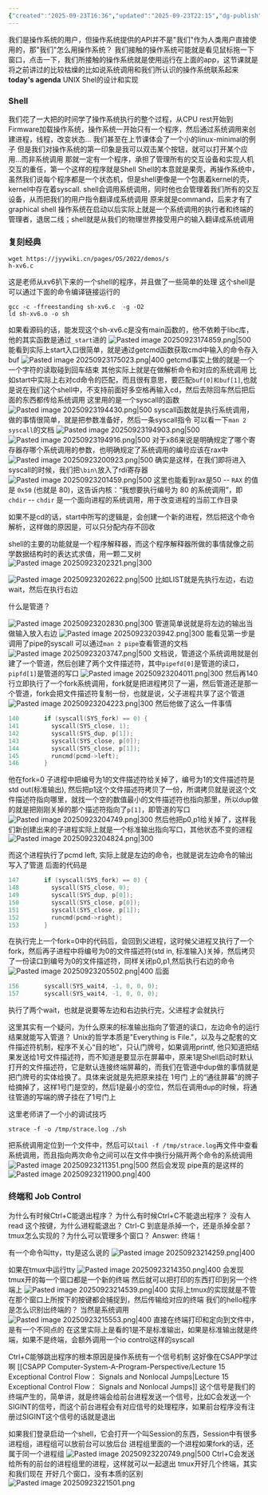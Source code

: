 ```yaml
---
{"created":"2025-09-23T16:36","updated":"2025-09-23T22:15","dg-publish":true,"permalink":"/Operating System/NJU OS Operating System Design and Implementation/Lecture 13 系统调用和UNIX Shell/","dgPassFrontmatter":true,"noteIcon":""}
---
```


我们是操作系统的用户，但操作系统提供的API并不是"我们"作为人类用户直接使用的，那"我们"怎么用操作系统？
我们接触的操作系统可能就是看见鼠标拖一下窗口，点击一下，我们所接触的操作系统就是使用运行在上面的app，这节课就是将之前讲过的比较枯燥的比如说系统调用和我们所认识的操作系统联系起来
**today's agenda**
UNIX Shel的设计和实现

### Shell
我们花了一大把的时间学了操作系统执行的整个过程，从CPU rest开始到Firmware加载操作系统，操作系统一开始只有一个程序，然后通过系统调用来创建进程，线程，改变状态...
我们甚至在上节课体会了一个小的linux-minimal的例子
但是我们对操作系统的第一印象是我可以双击某个按钮，就可以打开某个应用...而非系统调用
那就一定有一个程序，承担了管理所有的交互设备和实现人机交互的重任，第一个这样的程序就是Shell
Shell的本意就是果壳，再操作系统中，虽然我们说每个程序都是一个状态机，但是shell更像是一个包裹着kernel的壳，kernel中存在着syscall. shell会调用系统调用，同时他也会管理着我们所有的交互设备，从而把我们的用户指令翻译成系统调用
原来就是command，后来才有了graphical shell
操作系统在启动以后实际上就是一个系统调用的执行者和终端的管理者，退居二线；shell就是从我们的物理世界接受用户的输入翻译成系统调用


### 复刻经典
```shell
wget https://jyywiki.cn/pages/OS/2022/demos/s
h-xv6.c
```
这是老师从xv6扒下来的一个shell的程序，并且做了一些简单的处理
这个shell是可以通过下面的命令编译链接运行的
```shell
gcc -c -ffreestanding sh-xv6.c  -g -O2
ld sh-xv6.o -o sh
```

如果看源码的话，能发现这个sh-xv6.c是没有main函数的，他不依赖于libc库，他的其实函数是通过`_start`进的
![Pasted image 20250923174859.png|500](/img/user/accessory/Pasted%20image%2020250923174859.png)
能看到实际上start入口很简单，就是通过getcmd函数获取cmd中输入的命令存入buf
![Pasted image 20250923175023.png|400](/img/user/accessory/Pasted%20image%2020250923175023.png)
getcmd事实上做的就是一个一个字符的读取碰到回车结束
其他实际上就是在做解析命令和对应的系统调用
比如start中实际上右对cd命令的匹配，而且很有意思，要匹配`buf[0]和buf[1]`,也就是说在我们这个shell中，不支持前面好多空格再输入cd，然后去除回车然后把后面的东西都传给系统调用
这里用的是一个syscall的函数
![Pasted image 20250923194430.png|500](/img/user/accessory/Pasted%20image%2020250923194430.png)
syscall函数就是执行系统调用，做的事情很简单，就是把参数准备好，然后一条syscall指令
可以看一下`man 2 syscall`的文档
![Pasted image 20250923194903.png|500](/img/user/accessory/Pasted%20image%2020250923194903.png)
![Pasted image 20250923194916.png|500](/img/user/accessory/Pasted%20image%2020250923194916.png)
对于x86来说是明确规定了哪个寄存器存哪个系统调用的参数，也明确规定了系统调用的编号应该在rax中
![Pasted image 20250923200923.png|500](/img/user/accessory/Pasted%20image%2020250923200923.png)
确实是这样，在我们即将进入syscall的时候，我们把`\bin\`放入了rdi寄存器
![Pasted image 20250923201459.png|500](/img/user/accessory/Pasted%20image%2020250923201459.png)
这里也能看到rax是50 -- `RAX` 的值是 `0x50` (也就是 80)，这告诉内核：“我想要执行编号为 80 的系统调用”，即 `chdir` -- `chdir` 是一个面向进程的系统调用，用于改变进程的当前工作目录

如果不是cd的话，start中所写的逻辑是，会创建一个新的进程，然后把这个命令解析，这样做的原因是，可以只分配内存不回收

shell的主要的功能就是一个程序解释器，而这个程序解释器所做的事情就像之前学数据结构时的表达式求值，用一颗二叉树
![Pasted image 20250923202321.png|300](/img/user/accessory/Pasted%20image%2020250923202321.png)

![Pasted image 20250923202622.png|500](/img/user/accessory/Pasted%20image%2020250923202622.png)
比如LIST就是先执行左边，右边wait，然后在执行右边

什么是管道？

![Pasted image 20250923202830.png|300](/img/user/accessory/Pasted%20image%2020250923202830.png)
管道简单说就是将左边的输出当做输入放入右边
![Pasted image 20250923203942.png|300](/img/user/accessory/Pasted%20image%2020250923203942.png)
能看见第一步是调用了pipe的syscall
可以通过`man 2 pipe`查看管道的文档
![Pasted image 20250923203747.png|500](/img/user/accessory/Pasted%20image%2020250923203747.png)
文档说，管道这个系统调用就是创建了一个管道，然后创建了两个文件描述符，其中`pipefd[0]`是管道的读口，`pipfd[1]`是管道的写口
![Pasted image 20250923204011.png|300](/img/user/accessory/Pasted%20image%2020250923204011.png)
然后再140行立即执行了一个fork系统调用，fork就是把进程拷贝了一遍，然后管道还是那一个管道，fork会把文件描述符复制一份，也就是说，父子进程共享了这个管道
![Pasted image 20250923204223.png|300](/img/user/accessory/Pasted%20image%2020250923204223.png)
然后他做了这么一件事情
```c
140       if (syscall(SYS_fork) == 0) {
141         syscall(SYS_close, 1);
142         syscall(SYS_dup, p[1]);
143         syscall(SYS_close, p[0]);
144         syscall(SYS_close, p[1]);
145         runcmd(pcmd->left);
146       }
```
他在fork=0 子进程中把编号为1的文件描述符给关掉了，编号为1的文件描述符是std out(标准输出), 然后把p1这个文件描述符拷贝了一份，所谓拷贝就是说这个文件描述符指向哪里，就找一个空的数值最小的文件描述符也指向那里，所以dup做的就是把刚刚关掉的那个描述符指向了`p[1]`，即管道的写口
![Pasted image 20250923204749.png|300](/img/user/accessory/Pasted%20image%2020250923204749.png)
然后他把p0,p1给关掉了，这样我们新创建出来的子进程实际上就是一个标准输出指向写口，其他状态不变的进程
![Pasted image 20250923204824.png|300](/img/user/accessory/Pasted%20image%2020250923204824.png)

而这个进程执行了pcmd left, 实际上就是左边的命令，也就是说左边命令的输出写入了管道
后面的代码是
```cpp
147       if (syscall(SYS_fork) == 0) {
148         syscall(SYS_close, 0);
149         syscall(SYS_dup, p[0]);
150         syscall(SYS_close, p[0]);
151         syscall(SYS_close, p[1]);
152         runcmd(pcmd->right);
153       }
```
在执行完上一个fork=0中的代码后，会回到父进程，这时候父进程又执行了一个fork，然后再子进程中将编号为0的文件描述符(std in, 标准输入)关掉，然后拷贝了一份读口到编号为0的文件描述符，同样关闭p0,p1,然后执行右边的命令
![Pasted image 20250923205502.png|400](/img/user/accessory/Pasted%20image%2020250923205502.png)
后面
```cpp
156       syscall(SYS_wait4, -1, 0, 0, 0);
157       syscall(SYS_wait4, -1, 0, 0, 0);
```
执行了两个wait，也就是说要等左边和右边执行完，父进程才会就执行

这里其实有一个疑问，为什么原来的标准输出指向了管道的读口，左边命令的运行结果就能写入管道？
Unix的哲学本质是"Everything is File."，以及与之配套的文件描述符机制，程序不关心“目的地”，只认门牌号，如果调用printf, 他只知道把结果发送给1号文件描述符，而不知道是要显示在屏幕中，原来1是Shell启动时默认打开的文件描述符，它是默认连接终端屏幕的，而我们在管道中dup做的事情就是把门牌号的实体给换了。具体来说就是先把原来挂在 1号门 上的“通往屏幕”的牌子给摘掉了，这样1号门是空的，然后1是最小的空位，然后在调用dup的时候，将通往管道的写端的牌子挂在了1号门上

这里老师讲了一个小的调试技巧
```shell
strace -f -o /tmp/strace.log ./sh
```
把系统调用定位到一个文件中，然后可以`tail -f /tmp/strace.log`再文件中查看系统调用，而且指向两次命令之间可以在文件中换行分隔开两个命令的系统调用
![Pasted image 20250923211351.png|500](/img/user/accessory/Pasted%20image%2020250923211351.png)
然后会发现 pipe真的是这样的
![Pasted image 20250923211900.png|400](/img/user/accessory/Pasted%20image%2020250923211900.png)


### 终端和 Job Control
为什么有时候Ctrl+C能退出程序？ 为什么有时候Ctrl+C不能退出程序？
没有人 read 这个按键，为什么进程能退出？
Ctrl-C 到底是杀掉一个，还是杀掉全部？
tmux怎么实现的？为什么可以管理多个窗口？
Answer: 终端！

有一个命令叫tty，tty是这么说的
![Pasted image 20250923214259.png|400](/img/user/accessory/Pasted%20image%2020250923214259.png)

如果在tmux中运行tty
![Pasted image 20250923214350.png|400](/img/user/accessory/Pasted%20image%2020250923214350.png)
会发现tmux开的每一个窗口都是一个新的终端
然后就可以把打印的东西打印到另一个终端上
![Pasted image 20250923214539.png|400](/img/user/accessory/Pasted%20image%2020250923214539.png)
实际上tmux的实现就是不管在那个窗口上所按下的按键都会捕捉到，然后传输给对应的终端
我们的hello程序是怎么识别出终端的？
当然是系统调用
![Pasted image 20250923215553.png|400](/img/user/accessory/Pasted%20image%2020250923215553.png)
直接在终端打印和定向到文件中，是有一个不同点的
在这里实际上是看的1是不是标准输出，如果是标准输出就是终端，如果不是终端，会额外调用一个io control这样的syscall

Ctrl+C能够跳出程序的根本原因是操作系统有一个信号机制
这好像在CSAPP学过啊 [[CSAPP Computer-System-A-Program-Perspective/Lecture 15 Exceptional Control Flow： Signals and Nonlocal Jumps\|Lecture 15 Exceptional Control Flow： Signals and Nonlocal Jumps]]
这个信号是我们的终端产生的，简单讲，就是终端会给前台进程发送一个信号，比如C会发送一个SIGINT的信号，而这个前台进程会有对应信号的处理程序，如果前台程序没有注册过SIGINT这个信号的话就是退出

如果我们登录启动一个shell，它会打开一个叫Session的东西，Session中有很多进程组，进程组可以放前台可以放后台
进程组里面的一个进程如果fork的话，还属于同一个进程组
![Pasted image 20250923220749.png|500](/img/user/accessory/Pasted%20image%2020250923220749.png)
Ctrl+C会发送给所有的前台的进程组里的进程，这样就可以一起退出
tmux开好几个终端，其实和我们现在 开好几个窗口，没有本质的区别
![Pasted image 20250923221501.png](/img/user/accessory/Pasted%20image%2020250923221501.png)

